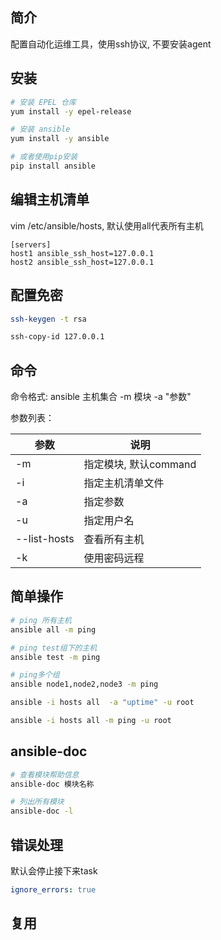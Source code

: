## 简介
配置自动化运维工具，使用ssh协议, 不要安装agent



## 安装

```bash
# 安装 EPEL 仓库
yum install -y epel-release

# 安装 ansible
yum install -y ansible

# 或者使用pip安装
pip install ansible
```



## 编辑主机清单

vim /etc/ansible/hosts, 默认使用all代表所有主机

```
[servers] 
host1 ansible_ssh_host=127.0.0.1 
host2 ansible_ssh_host=127.0.0.1
```



## 配置免密

```bash
ssh-keygen -t rsa

ssh-copy-id 127.0.0.1
```



## 命令

命令格式: ansible  主机集合 -m 模块 -a "参数"

参数列表：

| 参数         | 说明                  |
| ------------ | --------------------- |
| -m           | 指定模块, 默认command |
| -i           | 指定主机清单文件      |
| -a           | 指定参数              |
| -u           | 指定用户名            |
| --list-hosts | 查看所有主机          |
| -k           | 使用密码远程          |



## 简单操作

```bash
# ping 所有主机
ansible all -m ping 

# ping test组下的主机
ansible test -m ping

# ping多个组
ansible node1,node2,node3 -m ping

ansible -i hosts all  -a "uptime" -u root

ansible -i hosts all -m ping -u root
```



## ansible-doc

```bash
# 查看模块帮助信息
ansible-doc 模块名称

# 列出所有模块
ansible-doc -l
```



## 错误处理

默认会停止接下来task

```yaml
ignore_errors: true
```



##  复用

